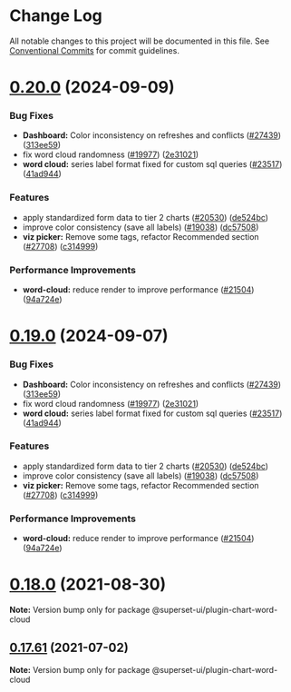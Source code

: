# Change Log

All notable changes to this project will be documented in this file.
See [Conventional Commits](https://conventionalcommits.org) for commit guidelines.

# [0.20.0](https://github.com/apache/superset/compare/v2021.41.0...v0.20.0) (2024-09-09)

### Bug Fixes

- **Dashboard:** Color inconsistency on refreshes and conflicts ([#27439](https://github.com/apache/superset/issues/27439)) ([313ee59](https://github.com/apache/superset/commit/313ee596f5435894f857d72be7269d5070c8c964))
- fix word cloud randomness ([#19977](https://github.com/apache/superset/issues/19977)) ([2e31021](https://github.com/apache/superset/commit/2e31021ecd6cc390fbe29d2837c026c6ac43903b))
- **word cloud:** series label format fixed for custom sql queries ([#23517](https://github.com/apache/superset/issues/23517)) ([41ad944](https://github.com/apache/superset/commit/41ad9442c07690786b8b398b91f07df6235812e3))

### Features

- apply standardized form data to tier 2 charts ([#20530](https://github.com/apache/superset/issues/20530)) ([de524bc](https://github.com/apache/superset/commit/de524bc59f011fd361dcdb7d35c2cb51f7eba442))
- improve color consistency (save all labels) ([#19038](https://github.com/apache/superset/issues/19038)) ([dc57508](https://github.com/apache/superset/commit/dc575080d7e43d40b1734bb8f44fdc291cb95b11))
- **viz picker:** Remove some tags, refactor Recommended section ([#27708](https://github.com/apache/superset/issues/27708)) ([c314999](https://github.com/apache/superset/commit/c3149994ac0d4392e0462421b62cd0c034142082))

### Performance Improvements

- **word-cloud:** reduce render to improve performance ([#21504](https://github.com/apache/superset/issues/21504)) ([94a724e](https://github.com/apache/superset/commit/94a724e49bd8887d3c3bba1551f6f7415c64eb0a))

# [0.19.0](https://github.com/apache/superset/compare/v2021.41.0...v0.19.0) (2024-09-07)

### Bug Fixes

- **Dashboard:** Color inconsistency on refreshes and conflicts ([#27439](https://github.com/apache/superset/issues/27439)) ([313ee59](https://github.com/apache/superset/commit/313ee596f5435894f857d72be7269d5070c8c964))
- fix word cloud randomness ([#19977](https://github.com/apache/superset/issues/19977)) ([2e31021](https://github.com/apache/superset/commit/2e31021ecd6cc390fbe29d2837c026c6ac43903b))
- **word cloud:** series label format fixed for custom sql queries ([#23517](https://github.com/apache/superset/issues/23517)) ([41ad944](https://github.com/apache/superset/commit/41ad9442c07690786b8b398b91f07df6235812e3))

### Features

- apply standardized form data to tier 2 charts ([#20530](https://github.com/apache/superset/issues/20530)) ([de524bc](https://github.com/apache/superset/commit/de524bc59f011fd361dcdb7d35c2cb51f7eba442))
- improve color consistency (save all labels) ([#19038](https://github.com/apache/superset/issues/19038)) ([dc57508](https://github.com/apache/superset/commit/dc575080d7e43d40b1734bb8f44fdc291cb95b11))
- **viz picker:** Remove some tags, refactor Recommended section ([#27708](https://github.com/apache/superset/issues/27708)) ([c314999](https://github.com/apache/superset/commit/c3149994ac0d4392e0462421b62cd0c034142082))

### Performance Improvements

- **word-cloud:** reduce render to improve performance ([#21504](https://github.com/apache/superset/issues/21504)) ([94a724e](https://github.com/apache/superset/commit/94a724e49bd8887d3c3bba1551f6f7415c64eb0a))

# [0.18.0](https://github.com/apache-superset/superset-ui/compare/v0.17.87...v0.18.0) (2021-08-30)

**Note:** Version bump only for package @superset-ui/plugin-chart-word-cloud

## [0.17.61](https://github.com/apache-superset/superset-ui/compare/v0.17.60...v0.17.61) (2021-07-02)

**Note:** Version bump only for package @superset-ui/plugin-chart-word-cloud
